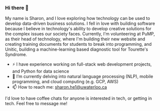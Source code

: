 ### Hi there 👋 
My name is Sharon, and I love exploring how technology can be used to develop data-driven business solutions. I fell in love with building software because I believe in technology's ability to develop creative solutions for the complex issues our society faces. Currently, I'm volunteering at PuMP, as their head of technology, where I'm building their new website and creating training documents for students to break into programming, and Unitic, building a machine-learning based diagnostic tool for Tourette's Syndrome.
- ⚡ I have experience working on full-stack web development projects, and Python for data science
- 🌱 I’m currently delving into natural language processing (NLP), mobile programming, and cloud computing (e.g. GCP, AWS)
- 📫 How to reach me: sharon.he1@uwaterloo.ca

I'd love to have coffee chats for anyone is interested in tech, or getting in tech. Feel free to message me!
<!--
**xsharonhe/xsharonhe** is a ✨ _special_ ✨ repository because its `README.md` (this file) appears on your GitHub profile.

Here are some ideas to get you started:

- 🔭 I’m currently working on ...
- 🌱 I’m currently learning ...
- 👯 I’m looking to collaborate on ...
- 🤔 I’m looking for help with ...
- 💬 Ask me about ...
- 📫 How to reach me: ...
- 😄 Pronouns: ...
- ⚡ Fun fact: ...
-->
